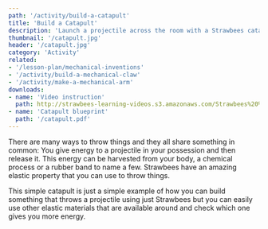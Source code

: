 ```yaml
---
path: '/activity/build-a-catapult'
title: 'Build a Catapult'
description: 'Launch a projectile across the room with a Strawbees catapult.'
thumbnail: '/catapult.jpg'
header: '/catapult.jpg'
category: 'Activity'
related:
- '/lesson-plan/mechanical-inventions'
- '/activity/build-a-mechanical-claw'
- '/activity/make-a-mechanical-arm'
downloads:
- name: 'Video instruction'
  path: http://strawbees-learning-videos.s3.amazonaws.com/Strawbees%20%20catapult.shrink.mp4
- name: 'Catapult blueprint'
  path: '/catapult.pdf'
---
```


<section component="youtube" url="https://youtu.be/NFeHRBD5Jk8"></section>

There are many ways to throw things and they all share something in common: You give energy to a projectile in your possession and then release it. This energy can be harvested from your body, a chemical process or a rubber band to name a few. Strawbees have an amazing elastic property that you can use to throw things.

<section component="youtube" url="https://youtu.be/dlDVgL3hAPY"></section>

This simple catapult is just a simple example of how you can build something that throws a projectile using just Strawbees but you can easily use other elastic materials that are available around and check which one gives you more energy.

<section component="youtube" url="https://youtu.be/Im4P45_L6Zg"></section>
